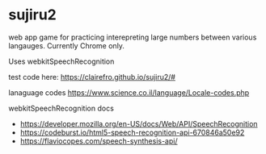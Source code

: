 # sujiru2

web app game for practicing interepreting large numbers between various langauges.
Currently Chrome only.

Uses webkitSpeechRecognition

test code here: https://clairefro.github.io/sujiru2/#

lanaguage codes
https://www.science.co.il/language/Locale-codes.php

webkitSpeechRecognition docs
- https://developer.mozilla.org/en-US/docs/Web/API/SpeechRecognition
- https://codeburst.io/html5-speech-recognition-api-670846a50e92
- https://flaviocopes.com/speech-synthesis-api/
